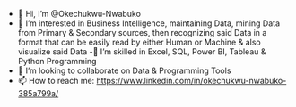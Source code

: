 - 👋 Hi, I’m @Okechukwu-Nwabuko
- 👀 I’m interested in Business Intelligence, maintaining Data, mining Data from Primary & Secondary sources,
     then recognizing said Data in a format that can be easily read by either Human or Machine & also visualize said Data
 -🌱 I’m skilled in Excel, SQL, Power BI, Tableau & Python Programming
- 💞️ I’m looking to collaborate on Data & Programming Tools
- 📫 How to reach me: https://www.linkedin.com/in/okechukwu-nwabuko-385a799a/

<!---
Okechukwu-Nwabuko/Okechukwu-Nwabuko is a ✨ special ✨ repository because its `README.md` (this file) appears on your GitHub profile.
You can click the Preview link to take a look at your changes.
--->
